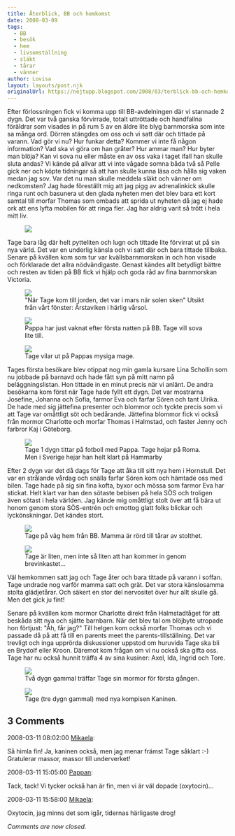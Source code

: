 ```yaml
---
title: Återblick, BB och hemkomst
date: 2008-03-09
tags: 
  - BB
  - besök
  - hem
  - livsomställning
  - släkt
  - tårar
  - vänner	
author: Lovisa
layout: layouts/post.njk
originalUrl: https://nejtupp.blogspot.com/2008/03/terblick-bb-och-hemkomst.html
---
```


Efter förlossningen fick vi komma upp till BB-avdelningen där vi stannade 2 dygn. Det var två ganska förvirrade, totalt uttröttade och handfallna föräldrar som visades in på rum 5 av en äldre lite blyg barnmorska som inte sa många ord. Dörren stängdes om oss och vi satt där och tittade på varann. Vad gör vi nu? Hur funkar detta? Kommer vi inte få någon information? Vad ska vi göra om han gråter? Hur ammar man? Hur byter man blöja? Kan vi sova nu eller måste en av oss vaka i taget ifall han skulle sluta andas? Vi kände på allvar att vi inte vågade somna båda två så Pelle gick ner och köpte tidningar så att han skulle kunna läsa och hålla sig vaken medan jag sov. Var det nu man skulle meddela släkt och vänner om nedkomsten? Jag hade föreställt mig att jag pigg av adrenalinkick skulle ringa runt och basunera ut den glada nyheten men det blev bara ett kort samtal till morfar Thomas som ombads att sprida ut nyheten då jag ej hade ork att ens lyfta mobilen för att ringa fler. Jag har aldrig varit så trött i hela mitt liv.

<figure>
	<img src="../../../img/2008/03/_MG_0259_1024pix.jpg">
</figure>

Tage bara låg där helt pytteliten och lugn och tittade lite förvirrat ut på sin nya värld. Det var en underlig känsla och vi satt där och bara tittade tillbaka. Senare på kvällen kom som tur var kvällsbarnmorskan in och hon visade och förklarade det allra nödvändigaste. Genast kändes allt betydligt bättre och resten av tiden på BB fick vi hjälp och goda råd av fina barnmorskan Victoria.

<figure>
	<img src="../../../img/2008/03/_MG_0320_1024pix.jpg">
	<figcaption>"När Tage kom till jorden, det var i mars när solen sken" Utsikt från vårt fönster: Årstaviken i härlig vårsol.</figcaption>
</figure>
	
<figure>
	<img src="../../../img/2008/03/_MG_0316_1024pix.jpg">
	<figcaption>Pappa har just vaknat efter första natten på BB. Tage vill sova lite till.</figcaption>
</figure>

<figure>
	<img src="../../../img/2008/03/_MG_0283_1024pix.jpg">
	<figcaption>Tage vilar ut på Pappas mysiga mage.</figcaption>
</figure>

Tages första besökare blev otippat nog min gamla kursare Lina Schollin som nu jobbade på barnavd och hade fått syn på mitt namn på beläggningslistan. Hon tittade in en minut precis när vi anlänt. De andra besökarna kom först när Tage hade fyllt ett dygn. Det var mostrarna Josefine, Johanna och Sofia, farmor Eva och farfar Sören och tant Ulrika. De hade med sig jättefina presenter och blommor och tyckte precis som vi att Tage var omåttligt söt och bedårande. Jättefina blommor fick vi också från mormor Charlotte och morfar Thomas i Halmstad, och faster Jenny och farbror Kaj i Göteborg.

<figure>
	<img src="../../../img/2008/03/_MG_0309_1024pix.jpg">
	<figcaption>Tage 1 dygn tittar på fotboll med Pappa. Tage hejar på Roma. Men i Sverige hejar han helt klart på Hammarby</figcaption>
</figure>

Efter 2 dygn var det då dags för Tage att åka till sitt nya hem i Hornstull. Det var en strålande vårdag och snälla farfar Sören kom och hämtade oss med bilen. Tage hade på sig sin fina kofta, byxor och mössa som farmor Eva har stickat. Helt klart var han den sötaste bebisen på hela SÖS och troligen även sötast i hela världen. Jag kände mig omåttligt stolt över att få bära ut honom genom stora SÖS-entrén och emottog glatt folks blickar och lyckönskningar. Det kändes stort.

<figure>
	<img src="../../../img/2008/03/_MG_0324_1024pix.jpg">
	<figcaption>Tage på väg hem från BB. Mamma är rörd till tårar av stolthet.</figcaption>
</figure>
	
<figure>
	<img src="../../../img/2008/03/_MG_0333_1024pix.jpg">
	<figcaption>Tage är liten, men inte så liten att han kommer in genom brevinkastet...</figcaption>
</figure>

Väl hemkommen satt jag och Tage åter och bara tittade på varann i soffan. Tage undrade nog varför mamma satt och grät. Det var stora känslosamma stolta glädjetårar. Och säkert en stor del nervositet över hur allt skulle gå. Men det gick ju fint!

Senare på kvällen kom mormor Charlotte direkt från Halmstadtåget för att beskåda sitt nya och sjätte barnbarn. När det blev tal om blöjbyte utropade hon förtjust: "Åh, får jag?" Till helgen kom också morfar Thomas och vi passade då på att få till en parents meet the parents-tillställning. Det var trevligt och inga upprörda diskussioner uppstod om huruvida Tage ska bli en Brydolf eller Kroon. Däremot kom frågan om vi nu också ska gifta oss. Tage har nu också hunnit träffa 4 av sina kusiner: Axel, Ida, Ingrid och Tore.

<figure>
	<img src="../../../img/2008/03/_MG_0363_1024pix.jpg">
	<figcaption>Två dygn gammal träffar Tage sin mormor för första gången.</figcaption>
</figure>

<figure>
	<img src="../../../img/2008/03/_MG_0364_1024pix.jpg">
	<figcaption>Tage (tre dygn gammal) med nya kompisen Kaninen.</figcaption>
</figure>

<div class="comments">
	<div class="comments-header"><h2>3 Comments</h2></div>
	<div class="comments-body">
			<div class="comment" id="comment-642085704607399736">
				<p class="comment-header">
					<date datetime="2008-03-11T08:02:00.000+01:00">2008-03-11 08:02:00</date> 
					<a href="https://www.blogger.com/profile/01053182570637311119" rel="nofollow">Mikaela</a>:
				</p>
				<div class="comment-content"><p>Så himla fin! Ja, kaninen också, men jag menar främst Tage såklart :-) Gratulerar massor, massor till underverket!</p></div>
				<div class="comment-footer"></div>
			</div>
			<div class="comment" id="comment-4089495041538527255">
				<p class="comment-header">
					<date datetime="2008-03-11T15:05:00.000+01:00">2008-03-11 15:05:00</date> 
					<a href="https://www.blogger.com/profile/02900993942775660627" rel="nofollow">Pappan</a>:
				</p>
				<div class="comment-content"><p>Tack, tack! Vi tycker också han är fin, men vi är väl dopade (oxytocin)...</p></div>
				<div class="comment-footer"></div>
			</div>
			<div class="comment" id="comment-8097652652098094029">
				<p class="comment-header">
					<date datetime="2008-03-11T15:58:00.000+01:00">2008-03-11 15:58:00</date> 
					<a href="https://www.blogger.com/profile/01053182570637311119" rel="nofollow">Mikaela</a>:
				</p>
				<div class="comment-content"><p>Oxytocin, jag minns det som igår, tidernas härligaste drog!</p></div>
				<div class="comment-footer"></div>
			</div></div>
	<p class="comments-footer"><em>Comments are now closed.</em></p>
</div>